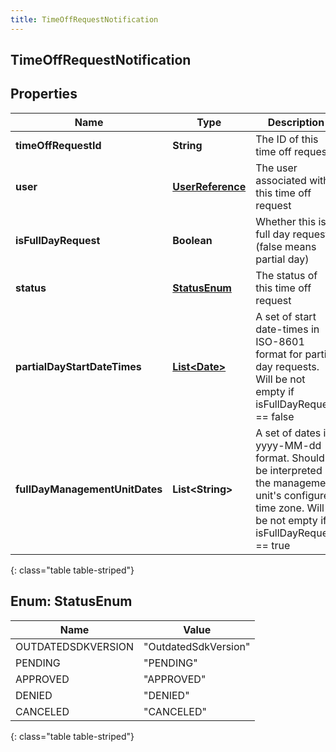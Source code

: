 ```yaml
---
title: TimeOffRequestNotification
---
```


## TimeOffRequestNotification

## Properties

| Name                           | Type                                                       | Description                                                                                                                                                 | Notes      |
| ------------------------------ | ---------------------------------------------------------- | ----------------------------------------------------------------------------------------------------------------------------------------------------------- | ---------- |
| **timeOffRequestId**           | <!----><!---->**String**<!---->                            | The ID of this time off request                                                                                                                             | [optional] |
| **user**                       | <!----><!---->[**UserReference**](UserReference.md)<!----> | The user associated with this time off request                                                                                                              | [optional] |
| **isFullDayRequest**           | <!----><!---->**Boolean**<!---->                           | Whether this is a full day request (false means partial day)                                                                                                | [optional] |
| **status**                     | [**StatusEnum**](#StatusEnum)<!---->                       | The status of this time off request                                                                                                                         | [optional] |
| **partialDayStartDateTimes**   | <!----><!---->[**List&lt;Date&gt;**](Date.md)<!---->       | A set of start date-times in ISO-8601 format for partial day requests. Will be not empty if isFullDayRequest == false                                       | [optional] |
| **fullDayManagementUnitDates** | <!----><!---->**List&lt;String&gt;**<!---->                | A set of dates in yyyy-MM-dd format. Should be interpreted in the management unit&#39;s configured time zone. Will be not empty if isFullDayRequest == true | [optional] |

{: class="table table-striped"}

<a name="StatusEnum"></a>

## Enum: StatusEnum

| Name               | Value                          |
| ------------------ | ------------------------------ |
| OUTDATEDSDKVERSION | &quot;OutdatedSdkVersion&quot; |
| PENDING            | &quot;PENDING&quot;            |
| APPROVED           | &quot;APPROVED&quot;           |
| DENIED             | &quot;DENIED&quot;             |
| CANCELED           | &quot;CANCELED&quot;           |

{: class="table table-striped"}
